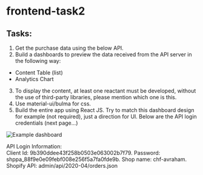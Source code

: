 # frontend-task2

## Tasks:
1. Get the purchase data using the below API.
2. Build a dashboards to preview the data received from the API server in the following way:
 - Content Table (list)
 - Analytics Chart
3. To display the content, at least one reactant must be developed, without the use of third-party libraries, please mention which one is this.
4. Use material-ui/bulma for css.
5. Build the entire app using React JS.
  Try to match this dashboard design for example (not required), just a direction for UI. Below are the API login credentials (next page...)

![Example dashboard](https://i.ibb.co/8Btv9tK/Screenshot-2020-08-19-at-12-55-40-AM.png)

API Login Information:  
Client Id: 9b390ddee43f258b0503e063002b7f79. 
Password: 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. 
Shop name: chf-avraham. 
Shopify API: admin/api/2020-04/orders.json

